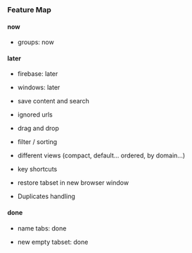### Feature Map

#### now

- groups: now

#### later

 - firebase: later

 - windows: later

 - save content and search

- ignored urls

- drag and drop

- filter / sorting

- different views (compact, default... ordered, by domain...)

- key shortcuts

- restore tabset in new browser window

- Duplicates handling

#### done

- name tabs: done

- new empty tabset: done



